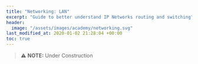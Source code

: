 ```yaml
---
title: "Networking: LAN"
excerpt: "Guide to better understand IP Networks routing and switching"
header:
  image: "/assets/images/academy/networking.svg"
last_modified_at: 2020-01-02 21:28:04 +00:00
toc: true
---
```


> :warning: **NOTE:** Under Construction
